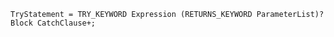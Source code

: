 <!-- This file is generated automatically by infrastructure scripts. Please don't edit by hand. -->

```{ .ebnf .slang-ebnf #TryStatement }
TryStatement = TRY_KEYWORD Expression (RETURNS_KEYWORD ParameterList)? Block CatchClause+;
```
